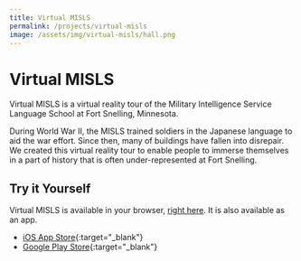 ```yaml
---
title: Virtual MISLS
permalink: /projects/virtual-misls
image: /assets/img/virtual-misls/hall.png
---
```


# Virtual MISLS

<!-- ![virtual-misls](/assets/img/virtual-misls/hall-fullwidth.png) -->

Virtual MISLS is a virtual reality tour of the Military Intelligence Service Language School at Fort Snelling, Minnesota.

During World War II, the MISLS trained soldiers in the Japanese language to aid the war effort. Since then, many of buildings have fallen into disrepair. We created this virtual reality tour to enable people to immerse themselves in a part of history that is often under-represented at Fort Snelling.

## Try it Yourself

Virtual MISLS is available in your browser, [right here](/projects/virtual-misls/player). It is also available as an app.

- [iOS App Store](https://apps.apple.com/us/app/id1434870165){:target="_blank"}
- [Google Play Store](https://play.google.com/store/apps/details?id=com.aisos.virtualmisls){:target="_blank"}
